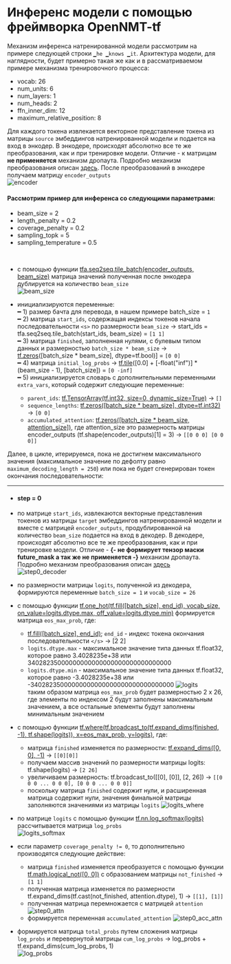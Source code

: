 <br>

# Инференс модели с помощью фреймворка OpenNMT-tf

Механизм инференса натренированной модели рассмотрим на примере следующей строки `▁he ▁knows ▁it`. Архитектура модели, для наглядности, будет примерно такая же как и в рассматриваемом примере механизма тренировочного процесса:
* vocab: 26
* num_units: 6
* num_layers: 1
* num_heads: 2
* ffn_inner_dim: 12
* maximum_relative_position: 8

Для каждого токена извлекается векторное представление токена из матрицы `source` эмбеддингов натренированной модели и подается на вход в энкодер. В энкодере, происходят абсолютно все те же преобразования, как и при тренировке модели. Отличие - к матрицам **не применяется** механизм дропаута. Подробно механизм преобразования описан [здесь](https://git.nordicwise.com/infra/machine-translate-utils/-/wikis/Механизм-тренировочного-процесса#в-энкодере-векторное-представлнение-токенов-source-языка). После преобразований в энкодере получаем матрицу `encoder_outputs`\
![encoder](https://github.com/user-attachments/assets/264fafd5-f0fa-4948-a9ae-6fbf4c9905a7)

#### Рассмотрим пример для инференса со следующими параметрами:
 - beam_size = 2
 - length_penalty = 0.2
 - coverage_penalty = 0.2
 - sampling_topk = 5
 - sampling_temperature = 0.5
<br>

   * c помощью функции [tfa.seq2seq.tile_batch(encoder_outputs, beam_size)](https://www.tensorflow.org/addons/api_docs/python/tfa/seq2seq/tile_batch) матрица значений полученная после энкодера дублируется на количество `beam_size`\
![beam_size](https://github.com/user-attachments/assets/5659ca93-f7ca-41a8-adbb-7b3c5acc2488)

   * инициализируются переменные:\
    ━ 1) размер бачта для перевода, в нашем примере batch_size = `1`\
    ━ 2) матрица `start_ids`, содержащая индексы токенов начала последовательности `<s>` по размерности `beam_size` → start_ids = tfa.seq2seq.tile_batch(start_ids, beam_size) = `[1 1]`\
    ━ 3) матрица `finished`, заполненная нулями, c булевым типом данных и размерностью `batch_size * beam_size` → [tf.zeros](https://www.tensorflow.org/api_docs/python/tf/zeros)([batch_size * beam_size], dtype=tf.bool)] = `[0 0]`\
    ━ 4) матрица `initial_log_probs` → [tf.tile](https://www.tensorflow.org/api_docs/python/tf/tile)([0.0] + [-float("inf")] * (beam_size - 1), [batch_size]) = `[0 -inf]`\
    ━ 5) инициализируется словарь с дополнительными переменными `extra_vars`, который содержит следующие переменные:
        - `parent_ids`: [tf.TensorArray(tf.int32, size=0, dynamic_size=True)](https://www.tensorflow.org/api_docs/python/tf/TensorArray) → `[]`
        - `sequence_lengths`: [tf.zeros([batch_size * beam_size], dtype=tf.int32)](https://www.tensorflow.org/api_docs/python/tf/zeros) → `[0 0]`
        - `accumulated_attention`: [tf.zeros([batch_size * beam_size, attention_size])](https://www.tensorflow.org/api_docs/python/tf/zeros), где attention_size это размерность матрицы encoder_outputs (tf.shape(encoder_outputs)[1] = 3)  → `[[0 0 0] [0 0 0]]`


Далее, в цикле, итерируемся, пока не достигнем максимального значения (максимальное значение по дефолту равно `maximum_decoding_length = 250`) или пока не будет сгенерирован токен окончания последовательности:
<hr>

   * #### step = 0

   * по матрице `start_ids`, извлекаются векторные представления токенов из матрицы `target` эмбеддингов натренированной модели и вместе с матрицей `encoder_outputs`, продублированной на количество `beam_size` подается на вход в декодер. В декодере, происходят абсолютно все те же преобразования, как и при тренировке модели. Отличие -  **{- не формирует тензор маски future_mask а так же не применяется -}** механизм дропаута. Подробно механизм преобразования описан [здесь](https://git.nordicwise.com/infra/machine-translate-utils/-/wikis/Механизм-тренировочного-процесса#в-декодере-векторное-представлнение-токенов-target-языка)\
![step0_decoder](https://github.com/user-attachments/assets/08550791-c15d-414e-aee5-aebeaf0b95eb)

   * по размерности матрицы `logits`, полученной из декодера, формируются переменные `batch_size = 1` и `vocab_size = 26`

   * с помощью функции [tf.one_hot(tf.fill([batch_size], end_id), vocab_size, on_value=logits.dtype.max, off_value=logits.dtype.min)](https://www.tensorflow.org/api_docs/python/tf/one_hot) формируется матрица `eos_max_prob`, где:
        - [tf.fill([batch_size], end_id)](https://www.tensorflow.org/api_docs/python/tf/fill); `end_id` - индекс токена окончания последовательности `</s>`  →  [2 2]
        - `logits.dtype.max` - максимальное значение типа данных tf.float32, которое равно 3.4028235e+38 или 34028235000000000000000000000000000000
        - `logits.dtype.min` - максимальное значение типа данных tf.float32, которое равно -3.4028235e+38 или -34028235000000000000000000000000000000
![logits](https://github.com/user-attachments/assets/b9c517e2-3dd3-499b-9bae-19954f1aeb63)\
        таким образом матрица `eos_max_prob` будет размерностью 2 x 26, где элементы по индексом 2 будут заполнены максимальным значением, а все остальные элементы будут заполнены минимальным значением

   * с помощью функции [tf.where(tf.broadcast_to(tf.expand_dims(finished, -1), tf.shape(logits)), x=eos_max_prob, y=logits)](https://www.tensorflow.org/api_docs/python/tf/where), где:
        - матрица `finished` изменяется по размерности: [tf.expand_dims([0, 0], -1)](https://www.tensorflow.org/api_docs/python/tf/fill) → `[[0][0]]`
        - получаем массив значений по размерности матрицы logits: tf.shape(logits) → `[2 26]`
        - увеличиваем размерность: tf.broadcast_to([[0], [0]], [2, 26]) → `[[0 0 0 ... 0 0 0], [0 0 0 ... 0 0 0]]`
        - поскольку матрица `finished` содержит нули, и расширенная матрица содержит нули, значения финальной матрицы заполняются значениями из матрицы `logits`
![logits_where](https://github.com/user-attachments/assets/eea18536-884d-4b37-bcfd-2a9e0345a432)

   * по матрице `logits` с помощью функции [tf.nn.log_softmax(logits)](https://www.tensorflow.org/api_docs/python/tf/nn/log_softmax) рассчитывается матрица `log_probs`\
![logits_softmax](https://github.com/user-attachments/assets/02bff33e-0706-4b5d-aec8-3ff4200c71f6)

   * если параметр `coverage_penalty != 0`, то дополнительно производятся следующие действие:
        - матрица `finished` изменяется преобразуется с помощью функции [tf.math.logical_not([0, 0])](https://www.tensorflow.org/api_docs/python/tf/math/logical_not) с образованием матрицы `not_finished` → `[1 1]`
        - полученная матрица изменяется по размерности tf.expand_dims(tf.cast(not_finished, attention.dtype), 1) → `[[1], [1]]`
        - полученная матрица перемножается с матрицей `attention`
![step0_attn](https://github.com/user-attachments/assets/3c13bcaf-6e04-4dc2-b61a-7fe274c45490)
        - формируется переменная `accumulated_attention`
![step0_acc_attn](https://github.com/user-attachments/assets/7bd76dbf-df0f-426d-b4f7-47e684cfe3d8)

   * формируется матрица `total_probs` путем сложения матрицы `log_probs` и перевернутой матрицы `cum_log_probs` → log_probs + tf.expand_dims(cum_log_probs, 1)\
![log_probs](https://github.com/user-attachments/assets/56dce430-099c-4b4e-8855-df02484aeef1)
